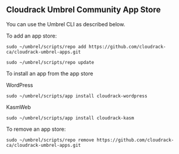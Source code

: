 ## Cloudrack Umbrel Community App Store

You can use the Umbrel CLI as described below.

To add an app store:
```shell
sudo ~/umbrel/scripts/repo add https://github.com/cloudrack-ca/cloudrack-umbrel-apps.git
```
```shell
sudo ~/umbrel/scripts/repo update
```

To install an app from the app store

WordPress
```shell
sudo ~/umbrel/scripts/app install cloudrack-wordpress
```
KasmWeb
```
sudo ~/umbrel/scripts/app install cloudrack-kasm
```
To remove an app store:
```shell
sudo ~/umbrel/scripts/repo remove https://github.com/cloudrack-ca/cloudrack-umbrel-apps.git
```
